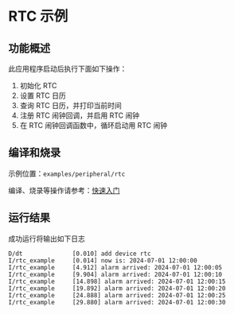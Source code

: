 # RTC 示例

## 功能概述

此应用程序启动后执行下面如下操作：

1. 初始化 RTC
2. 设置 RTC 日历
3. 查询 RTC 日历，并打印当前时间
4. 注册 RTC 闹钟回调，并启用 RTC 闹钟
5. 在 RTC 闹钟回调函数中，循环启动用 RTC 闹钟

## 编译和烧录

示例位置：`examples/peripheral/rtc`

编译、烧录等操作请参考：[快速入门](https://doc.winnermicro.net/w800/zh_CN/latest/get_started/index.html)

## 运行结果

成功运行将输出如下日志

```
D/dt              [0.010] add device rtc
I/rtc_example     [0.014] now is: 2024-07-01 12:00:00
I/rtc_example     [4.912] alarm arrived: 2024-07-01 12:00:05
I/rtc_example     [9.904] alarm arrived: 2024-07-01 12:00:10
I/rtc_example     [14.898] alarm arrived: 2024-07-01 12:00:15
I/rtc_example     [19.892] alarm arrived: 2024-07-01 12:00:20
I/rtc_example     [24.888] alarm arrived: 2024-07-01 12:00:25
I/rtc_example     [29.880] alarm arrived: 2024-07-01 12:00:30
```
